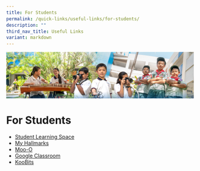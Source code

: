 ```yaml
---
title: For Students
permalink: /quick-links/useful-links/for-students/
description: ""
third_nav_title: Useful Links
variant: markdown
---
```

![](/images/AboutUs.jpg)


For Students
============

* [Student Learning Space](https://vle.learning.moe.edu.sg/login)
* [My Hallmarks](https://www.myhallmarks.sg)
* [Moo-O](https://plus.moo-o.com)
* [Google Classroom](https://classroom.google.com/)
* [KooBits](https://member.koobits.com/)